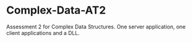 # Complex-Data-AT2
Assessment 2 for Complex Data Structures. One server application, one client applications and a DLL.
